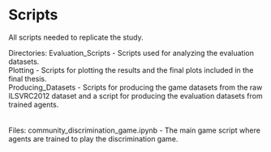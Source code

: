 # Scripts

All scripts needed to replicate the study.

Directories:
Evaluation_Scripts - Scripts used for analyzing the evaluation datasets. <br>
Plotting - Scripts for plotting the results and the final plots included in the final thesis. <br>
Producing_Datasets - Scripts for producing the game datasets from the raw ILSVRC2012 dataset and a script for producing the evaluation datasets from trained agents. <br>
<br>
<br>
Files:
community_discrimination_game.ipynb - The main game script where agents are trained to play the discrimination game. <br>
